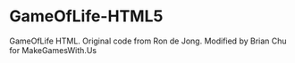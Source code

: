 GameOfLife-HTML5
================

GameOfLife HTML. Original code from Ron de Jong. Modified by Brian Chu for MakeGamesWith.Us